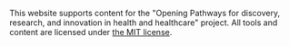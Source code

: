 This website supports content for the "Opening Pathways for discovery, research, and innovation in health and healthcare" project. All tools and content are licensed  under [the MIT license](LICENSE).
